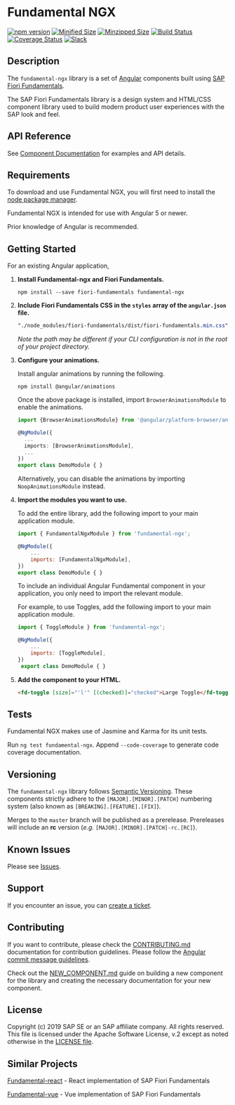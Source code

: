 # Fundamental NGX

[![npm version](https://badge.fury.io/js/fundamental-ngx.svg)](//www.npmjs.com/package/fundamental-ngx)
[![Minified Size](https://badgen.net/bundlephobia/min/fundamental-ngx)](https://bundlephobia.com/result?p=fundamental-ngx)
[![Minzipped Size](https://badgen.net/bundlephobia/minzip/fundamental-ngx)](https://bundlephobia.com/result?p=fundamental-ngx)
[![Build Status](https://travis-ci.org/SAP/fundamental-ngx.svg?branch=master)](https://travis-ci.org/SAP/fundamental-ngx)
[![Coverage Status](https://coveralls.io/repos/github/SAP/fundamental-ngx/badge.svg?branch=master)](https://coveralls.io/github/SAP/fundamental-ngx?branch=master)
[![Slack](https://img.shields.io/badge/slack-ui--fundamentals-blue.svg?logo=slack)](https://ui-fundamentals.slack.com)

## Description

The `fundamental-ngx` library is a set of [Angular](https://angular.io/) components built using [SAP Fiori Fundamentals](https://sap.github.io/fundamental/).

The SAP Fiori Fundamentals library is a design system and HTML/CSS component library used to build modern product user experiences with the SAP look and feel.

## API Reference

See [Component Documentation](https://sap.github.io/fundamental-ngx/docs/home) for examples and API details.

## Requirements

To download and use Fundamental NGX, you will first need to install the [node package manager](https://www.npmjs.com/get-npm).

Fundamental NGX is intended for use with Angular 5 or newer.

Prior knowledge of Angular is recommended.

## Getting Started

For an existing Angular application,

1. **Install Fundamental-ngx and Fiori Fundamentals.**

    ```
    npm install --save fiori-fundamentals fundamental-ngx
    ```

2. **Include Fiori Fundamentals CSS in the `styles` array of the `angular.json` file.**

    ```scss
    "./node_modules/fiori-fundamentals/dist/fiori-fundamentals.min.css"
    ```

    _Note the path may be different if your CLI configuration is not in the root of your project directory._

3. **Configure your animations.**

    Install angular animations by running the following.
    ```
    npm install @angular/animations
    ```
    
    Once the above package is installed, import `BrowserAnimationsModule` to enable the animations.
    
    ```typescript
    import {BrowserAnimationsModule} from '@angular/platform-browser/animations';
    
    @NgModule({
      ...
      imports: [BrowserAnimationsModule],
      ...
    })
    export class DemoModule { }
    ```
    
    Alternatively, you can disable the animations by importing `NoopAnimationsModule` instead.

3. **Import the modules you want to use.**

    To add the entire library, add the following import to your main application module.

    ```javascript
    import { FundamentalNgxModule } from 'fundamental-ngx';
    
    @NgModule({
        ...
        imports: [FundamentalNgxModule],
    })
    export class DemoModule { }
    ```

    To include an individual Angular Fundamental component in your application, you only need to import the relevant module.

    For example, to use Toggles, add the following import to your main application module.

    ```javascript
    import { ToggleModule } from 'fundamental-ngx';
    
    @NgModule({
        ...
        imports: [ToggleModule],
    })
     export class DemoModule { }
    ```

4. **Add the component to your HTML.**

    ```html
    <fd-toggle [size]="'l'" [(checked)]="checked">Large Toggle</fd-toggle>
    ```

## Tests

Fundamental NGX makes use of Jasmine and Karma for its unit tests.

Run `ng test fundamental-ngx`. Append `--code-coverage` to generate code coverage documentation.

## Versioning

The `fundamental-ngx` library follows [Semantic Versioning](https://semver.org/). These components strictly adhere to the `[MAJOR].[MINOR].[PATCH]` numbering system (also known as `[BREAKING].[FEATURE].[FIX]`).

Merges to the `master` branch will be published as a prerelease. Prereleases will include an **rc** version (_e.g._ `[MAJOR].[MINOR].[PATCH]-rc.[RC]`).

## Known Issues

Please see [Issues](https://github.com/SAP/fundamental-ngx/issues).

## Support

If you encounter an issue, you can [create a ticket](https://github.com/SAP/fundamental-ngx/issues).

## Contributing

If you want to contribute, please check the [CONTRIBUTING.md](https://github.com/SAP/fundamental-ngx/blob/master/CONTRIBUTING.md) documentation for contribution guidelines. Please follow the [Angular commit message guidelines](https://github.com/angular/angular/blob/master/CONTRIBUTING.md#commit).

Check out the [NEW_COMPONENT.md](https://github.com/SAP/fundamental-ngx/blob/master/NEW_COMPONENT.md) guide on building a new component for the library and creating the necessary documentation for your new component.

## License

Copyright (c) 2019 SAP SE or an SAP affiliate company. All rights reserved.
This file is licensed under the Apache Software License, v.2 except as noted otherwise in the [LICENSE file](https://github.com/SAP/fundamental-ngx/blob/master/LICENSE.txt).

## Similar Projects

[Fundamental-react](https://github.com/SAP/fundamental-react) - React implementation of SAP Fiori Fundamentals

[Fundamental-vue](https://github.com/SAP/fundamental-vue) - Vue implementation of SAP Fiori Fundamentals
